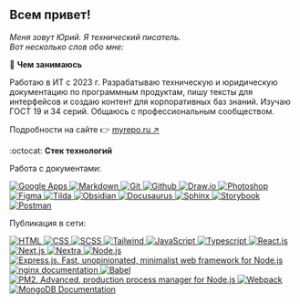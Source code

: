 ## Всем привет!

*Меня зовут Юрий. Я технический писатель.*  
*Вот несколько слов обо мне:*  

:moyai: **Чем занимаюсь**  

Работаю в ИТ с 2023 г. Разрабатываю техническую и юридическую документацию по программным продуктам, пишу тексты для интерфейсов и создаю контент для корпоративных баз знаний. Изучаю ГОСТ 19 и 34 серий. Общаюсь с профессиональным сообществом.

Подробности на сайте 👉 [myrepo.ru ↗](https://www.myrepo.ru)

:octocat: **Стек технологий**  

<!-- источник лого: https://simpleicons.org -->
Работа с документами:
<p>
	<a href="https://workspace.google.com/intl/ru/" target="_blank">
    <img src="https://img.shields.io/badge/GoogleApps-informational?style=flat&logo=google&logoColor=white&labelColor=4285F4&color=4e4e4e" alt="Google Apps" />
  </a>
	<a href="https://www.markdownguide.org" target="_blank">
    <img src="https://img.shields.io/badge/Markdown-informational?style=flat&logo=MarkDown&logoColor=white&labelColor=000000&color=4E4E4E" alt="Markdown" />
  </a>
  <a href="https://git-scm.com/doc" target="_blank">
    <img src="https://img.shields.io/badge/Git-informational?style=flat&logo=git&logoColor=white&labelColor=F05032&color=4E4E4E" alt="Git" />
  </a>
  <a href="https://github.com" target="_blank">
    <img src="https://img.shields.io/badge/GitHub-informational?style=flat&logo=GitHub&logoColor=white&labelColor=181717&color=4E4E4E" alt="Github" />
  </a>
	<a href="https://www.drawio.com" target="_blank">
    <img src="https://img.shields.io/badge/Draw.io-informational?style=flat&logo=diagramsdotnet&logoColor=white&labelColor=F08705&color=4e4e4e" alt="Draw.io" />
  </a>
  <a href="https://www.adobe.com/products/photoshop.html" target="_blank">
    <img src="https://img.shields.io/badge/googlephotos-informational?style=flat&logo=Photoshop&logoColor=white&labelColor=31A8FF&color=4E4E4E" alt="Photoshop" />
  </a>
  <a href="https://www.figma.com" target="_blank">
    <img src="https://img.shields.io/badge/Figma-informational?style=flat&logo=figma&logoColor=white&labelColor=F24E1E&color=4E4E4E" alt="Figma" />
  </a>
	<a href="https://tilda.cc/ru/" target="_blank">
    <img src="https://img.shields.io/badge/Tilda-informational?style=flat&logo=tildapublishing&logoColor=white&labelColor=FFA282&color=4e4e4e" alt="Tilda" />
  </a>
	<a href="https://obsidian.md" target="_blank">
    <img src="https://img.shields.io/badge/Obsidian-informational?style=flat&logo=obsidian&logoColor=white&labelColor=7C3AED&color=4e4e4e" alt="Obsidian" />
  </a>
	<a href="https://docusaurus.io" target="_blank">
    <img src="https://img.shields.io/badge/Docusaurus-informational?style=flat&logo=docusaurus&logoColor=white&labelColor=3ECC5F&color=4e4e4e" alt="Docusaurus" />
  </a>
	<a href="https://www.sphinx-doc.org/en/master/index.html" target="_blank">
    <img src="https://img.shields.io/badge/Sphinx-informational?style=flat&logo=sphinx&logoColor=white&labelColor=000000&color=4e4e4e" alt="Sphinx" />
  </a>
	<a href="https://storybook.js.org" target="_blank">
    <img src="https://img.shields.io/badge/Storybook-informational?style=flat&logo=Storybook&logoColor=white&labelColor=FF4785&color=4E4E4E" alt="Storybook" />
  </a>
	<a href="https://www.postman.com" target="_blank">
    <img src="https://img.shields.io/badge/Postman-informational?style=flat&logo=postman&logoColor=white&labelColor=000000&color=4e4e4e" alt="Postman" />
  </a>
</p>

Публикация в сети:
<p>
  <a href="https://html.spec.whatwg.org/multipage/" target="_blank">
    <img src="https://img.shields.io/badge/HTML-informational?style=flat&logo=html5&logoColor=white&labelColor=E34F26&color=4E4E4E" alt="HTML" />
  </a>
  <a href="https://www.w3.org/Style/CSS/Overview.ru.html" target="_blank">
    <img src="https://img.shields.io/badge/CSS-informational?style=flat&logo=css3&logoColor=white&labelColor=1572B6&color=4E4E4E" alt="CSS" />
  </a>
	<a href="https://sass-lang.com" target="_blank">
		<img src="https://img.shields.io/badge/SCSS-informational?style=flat&logo=sass&logoColor=white&labelColor=CC6699&color=4E4E4E" alt="SCSS" />
	</a>
	<a href="https://tailwindcss.com" target="_blank">
		<img src="https://img.shields.io/badge/Tailwind-informational?style=flat&logo=tailwindcss&logoColor=white&labelColor=06B6D4&color=4E4E4E" alt="Tailwind" />
	</a>
  <a href="https://www.ecma-international.org/publications-and-standards/standards/ecma-262/" target="_blank">
    <img src="https://img.shields.io/badge/JavaScript-informational?style=flat&logo=JavaScript&logoColor=white&labelColor=F7DF1E&color=4E4E4E" alt="JavaScript" />
  </a>
	<a href="https://www.typescriptlang.org/docs/" target="_blank">
		<img src="https://img.shields.io/badge/TypeScript-informational?style=flat&logo=typescript&logoColor=white&labelColor=3178C6&color=4E4E4E" alt="Typescript" />
	</a>
  <a href="https://ru.react.js.org/docs/getting-started.html" target="_blank">
    <img src="https://img.shields.io/badge/React-informational?style=flat&logo=React&logoColor=white&labelColor=61dafb&color=4e4e4e" alt="React.js" />
  </a>
	<a href="https://nextjs.org/" target="_blank">
    <img src="https://img.shields.io/badge/Next.js-informational?style=flat&logo=nextdotjs&logoColor=white&labelColor=000&color=4e4e4e" alt="Next.js" />
  </a>
	<a href="https://nextra.site" target="_blank">
    <img src="https://img.shields.io/badge/Nextra-informational?style=flat&logo=nextra&logoColor=white&labelColor=000&color=4e4e4e" alt="Nextra" />
  </a>
  <a href="https://nodejs.org/ru/" target="_blank">
    <img src="https://img.shields.io/badge/Node.js-informational?style=flat&logo=Node.js&logoColor=white&labelColor=6DA55F&color=4E4E4E" alt="Node.js" />
  </a>
  <a href="https://expressjs.com/ru/" target="_blank">
    <img src="https://img.shields.io/badge/Express.js-informational?style=flat&logo=Express&logoColor=white&labelColor=404D59&color=4E4E4E" alt="Express.js. Fast, unopinionated, minimalist web framework for Node.js" />
  </a>
  <a href="https://nginx.org/ru/docs/" target="_blank">
    <img src="https://img.shields.io/badge/nginx-informational?style=flat&logo=nginx&logoColor=white&labelColor=009639&color=4E4E4E" alt="nginx documentation" />
  </a>
	<a href="https://babeljs.io" target="_blank">
    <img src="https://img.shields.io/badge/Babel-informational?style=flat&logo=babel&logoColor=white&labelColor=F9DC3E&color=4E4E4E" alt="Babel" />
  </a>
  <a href="https://pm2.keymetrics.io" target="_blank">
    <img src="https://img.shields.io/badge/pm2-informational?style=flat&logo=pm2&logoColor=white&labelColor=2B037A&color=4E4E4E" alt="PM2. Advanced, production process manager for Node.js" />
  </a>
	<a href="https://webpack.js.org" target="_blank">
    <img src="https://img.shields.io/badge/Webpack-informational?style=flat&logo=webpack&logoColor=white&labelColor=8DD6F9&color=4E4E4E" alt="Webpack" /> 
  </a>
	<a href="https://www.mongodb.com/docs/" target="_blank">
    <img src="https://img.shields.io/badge/MongoDB-informational?style=flat&logo=MongoDB&logoColor=white&labelColor=4EA94B&color=4E4E4E" alt="MongoDB Documentation" />
  </a>
</p>
